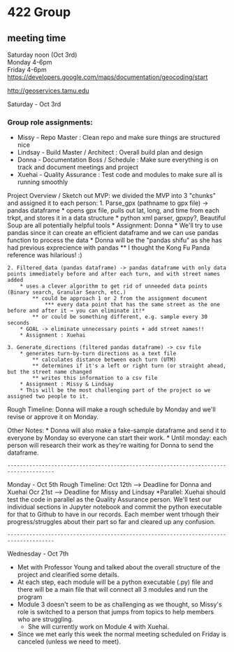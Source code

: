 # 422 Group

## meeting time    
Saturday noon (Oct 3rd)    
Monday 4-6pm     
Friday 4-6pm     
https://developers.google.com/maps/documentation/geocoding/start   
    
http://geoservices.tamu.edu   
   

 Saturday - Oct 3rd
 ### Group role assignments:   
 * Missy - Repo Master : Clean repo and make sure things are structured nice
 * Lindsay - Build Master / Architect : Overall build plan and design
 * Donna - Documentation Boss / Schedule : Make sure everything is on track and document meetings and project
 * Xuehai - Quality Assurance : Test code and modules to make sure all is running smoothly

 Project Overview / Sketch out MVP:
  we divided the MVP into 3 "chunks" and assigned it to each person:
    1. Parse_gpx (pathname to gpx file) -> pandas dataframe
        * opens gpx file, pulls out lat, long, and time from each trkpt, and stores it in a data structure
        * python xml parser, gpxpy?, Beautiful Soup are all potentially helpful tools
        * Assignment: Donna
        * We'll try to use pandas since it can create an efficient dataframe and we can use pandas function to process the data
        * Donna will be the "pandas shifu" as she has had previous exprecience with pandas
            ** I thought the Kong Fu Panda reference was hilarious! :)
            
    2. Filtered_data (pandas dataframe) -> pandas dataframe with only data points immediately before and after each turn, and with street names added
        * uses a clever algorithm to get rid of unneeded data points (Binary search, Granular Search, etc.)
            ** could be approach 1 or 2 from the assignment document
                *** every data point that has the same street as the one before and after it → you can eliminate it!*
            ** or could be something different, e.g. sample every 30 seconds
        * GOAL -> eliminate unnecessary points + add street names!!
        * Assignment : Xuehai
        
    3. Generate_directions (filtered pandas dataframe) -> csv file
        * generates turn-by-turn directions as a text file
            ** calculates distance between each turn (UTM)
            ** determines if it's a left or right turn (or straight ahead, but the street name changed
            ** writes this information to a csv file
        * Assignment : Missy & Lindsay
        * This will be the most challenging part of the project so we assigned two people to it. 
        
  Rough Timeline: 
    Donna will make a rough schedule by Monday and we'll revise or approve it on Monday.
    
  Other Notes:
    * Donna will also make a fake-sample dataframe and send it to everyone by Monday so everyone can start their work.
    * Until monday: each person will research their work as they're waiting for Donna to send the dataframe. 
    
    
    -------------------------------------------------------------------------------------
Monday - Oct 5th
  Rough Timeline:
      Oct 12th --> Deadline for Donna and Xuehai
      Ocr 21st --> Deadline for Missy and Lindsay
      *Parallel: Xuehai should test the code in parallel as the Quality Assurance person.
  We'll test our individual sections in Jupyter notebook and commit the python executable for that to Github to have in our records.
  Each member went trhough their progress/struggles about their part so far and cleared up any confusion.

    -------------------------------------------------------------------------------------
Wednesday - Oct 7th
   * Met with Professor Young and talked about the overall structure of the project and clearified some details. 
   * At each step, each module will be a python executable (.py) file and there will be a main file that will connect all 3 modules and run the program
   * Module 3 doesn't seem to be as challenging as we thought, so Missy's role is switched to a person that jumps from topics to help members who are struggling.
        * She will currently work on Module 4 with Xuehai.
   * Since we met early this week the normal meeting scheduled on Friday is canceled (unless we need to meet).
   
